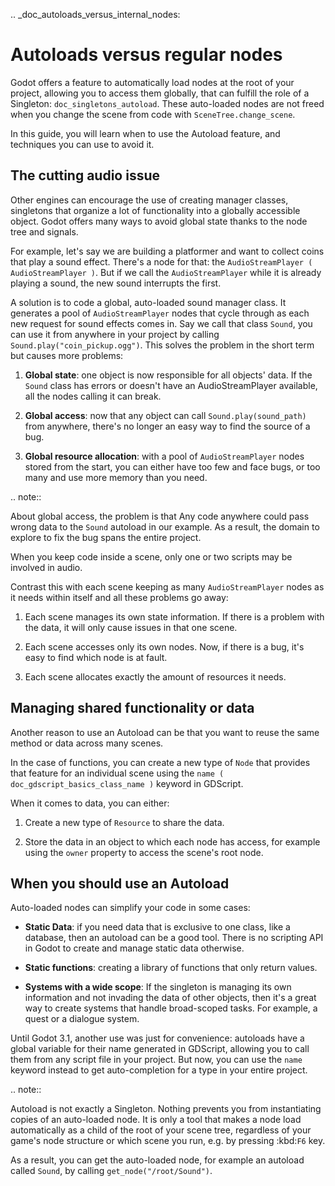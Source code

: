 .. _doc_autoloads_versus_internal_nodes:

Autoloads versus regular nodes
==============================

Godot offers a feature to automatically load nodes at the root of your project,
allowing you to access them globally, that can fulfill the role of a Singleton:
`doc_singletons_autoload`. These auto-loaded nodes are not freed when you
change the scene from code with `SceneTree.change_scene`.

In this guide, you will learn when to use the Autoload feature, and techniques
you can use to avoid it.

The cutting audio issue
-----------------------

Other engines can encourage the use of creating manager classes, singletons that
organize a lot of functionality into a globally accessible object. Godot offers
many ways to avoid global state thanks to the node tree and signals.

For example, let's say we are building a platformer and want to collect coins
that play a sound effect. There's a node for that: the `AudioStreamPlayer
( AudioStreamPlayer )`. But if we call the `AudioStreamPlayer` while it is
already playing a sound, the new sound interrupts the first.

A solution is to code a global, auto-loaded sound manager class. It generates a
pool of `AudioStreamPlayer` nodes that cycle through as each new request for
sound effects comes in. Say we call that class `Sound`, you can use it from
anywhere in your project by calling `Sound.play("coin_pickup.ogg")`. This
solves the problem in the short term but causes more problems:

1. **Global state**: one object is now responsible for all objects' data. If the
   `Sound` class has errors or doesn't have an AudioStreamPlayer available,
   all the nodes calling it can break.

2. **Global access**: now that any object can call `Sound.play(sound_path)`
   from anywhere, there's no longer an easy way to find the source of a bug.

3. **Global resource allocation**: with a pool of `AudioStreamPlayer` nodes
   stored from the start, you can either have too few and face bugs, or too many
   and use more memory than you need.

.. note::

   About global access, the problem is that Any code anywhere could pass wrong
   data to the `Sound` autoload in our example. As a result, the domain to
   explore to fix the bug spans the entire project.

   When you keep code inside a scene, only one or two scripts may be
   involved in audio.

Contrast this with each scene keeping as many `AudioStreamPlayer` nodes as it
needs within itself and all these problems go away:

1. Each scene manages its own state information. If there is a problem with the
   data, it will only cause issues in that one scene.

2. Each scene accesses only its own nodes. Now, if there is
   a bug, it's easy to find which node is at fault.

3. Each scene allocates exactly the amount of resources it needs.

Managing shared functionality or data
-------------------------------------

Another reason to use an Autoload can be that you want to reuse the same method
or data across many scenes.

In the case of functions, you can create a new type of `Node` that provides
that feature for an individual scene using the `name
( doc_gdscript_basics_class_name )` keyword in GDScript.

When it comes to data, you can either:

1. Create a new type of `Resource` to share the data.

2. Store the data in an object to which each node has access, for example using
   the `owner` property to access the scene's root node.

When you should use an Autoload
-------------------------------

Auto-loaded nodes can simplify your code in some cases:

- **Static Data**: if you need data that is exclusive to one class, like a
  database, then an autoload can be a good tool. There is no scripting API in
  Godot to create and manage static data otherwise.

- **Static functions**: creating a library of functions that only return values.

- **Systems with a wide scope**: If the singleton is managing its own
  information and not invading the data of other objects, then it's a great way to
  create systems that handle broad-scoped tasks. For example, a quest or a
  dialogue system.

Until Godot 3.1, another use was just for convenience: autoloads have a global
variable for their name generated in GDScript, allowing you to call them from
any script file in your project. But now, you can use the `name` keyword
instead to get auto-completion for a type in your entire project.

.. note::

   Autoload is not exactly a Singleton. Nothing prevents you from instantiating
   copies of an auto-loaded node. It is only a tool that makes a node load
   automatically as a child of the root of your scene tree, regardless of your
   game's node structure or which scene you run, e.g. by pressing :kbd:`F6` key.

   As a result, you can get the auto-loaded node, for example an autoload called
   `Sound`, by calling `get_node("/root/Sound")`.
